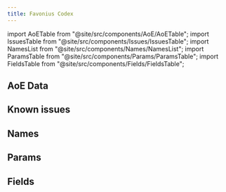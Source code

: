 ```yaml
---
title: Favonius Codex
---
```


import AoETable from "@site/src/components/AoE/AoETable";
import IssuesTable from "@site/src/components/Issues/IssuesTable";
import NamesList from "@site/src/components/Names/NamesList";
import ParamsTable from "@site/src/components/Params/ParamsTable";
import FieldsTable from "@site/src/components/Fields/FieldsTable";

## AoE Data

<AoETable item_key="favoniuscodex" data_src="weapon" />

## Known issues

<IssuesTable item_key="favoniuscodex" data_src="weapon" />

## Names

<NamesList item_key="favoniuscodex" data_src="weapon" />

## Params

<ParamsTable item_key="favoniuscodex" data_src="weapon" />

## Fields

<FieldsTable item_key="favoniuscodex" data_src="weapon" />
